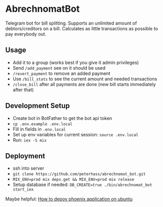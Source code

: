 # AbrechnomatBot

Telegram bot for bill splitting. Supports an unlimited amount of debtors/creditors on a bill. 
Calculates as little transactions as possible to pay everybody out.

## Usage

- Add it to a group (works best if you give it admin privileges)
- Send `/add_payment` see on it should be used
- `/revert_payment` to remove an added payment
- Use `/bill_stats` to see the current amount and needed transactions
- `/close_bill` after all payments are done (new bill starts immediately after that)

## Development Setup

- Create bot in BotFather to get the bot api token
- `cp .env.example .env.local`
- Fill in fields in `.env.local`
- Set up env variables for current session: `source .env.local`
- Run: `iex -S mix`

## Deployment

- ssh into server
- `git clone https://github.com/peterhass/abrechnomat_bot.git`
- `MIX_ENV=prod mix deps.get && MIX_ENV=prod mix release`
- Setup database if needed: `DB_CREATE=true ./bin/abrechnomat_bot start_iex`

Maybe helpful: [How to depoy phoenix application on ubuntu](https://medium.com/3-elm-erlang-elixir/how-to-deploying-phoenix-application-on-ubuntu-293645f38145)
